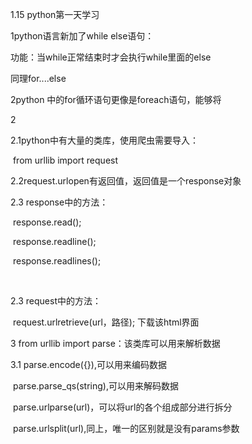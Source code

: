 1.15 python第一天学习

1python语言新加了while else语句：

功能：当while正常结束时才会执行while里面的else

同理for....else

2python 中的for循环语句更像是foreach语句，能够将



2

2.1python中有大量的类库，使用爬虫需要导入：

​															from urllib import request

2.2request.urlopen有返回值，返回值是一个response对象

2.3		response中的方法：

​								response.read();

​								response.readline();	

​								response.readlines();

​							

2.3 		 request中的方法：

​								request.urlretrieve(url，路径);  		下载该html界面

3 from urllib import parse：该类库可以用来解析数据

3.1   parse.encode({}),可以用来编码数据

​		parse.parse_qs(string),可以用来解码数据

​		parse.urlparse(url)，可以将url的各个组成部分进行拆分

​		parse.urlsplit(url),同上，唯一的区别就是没有params参数